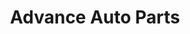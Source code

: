 ---
title: "Advance Auto Parts"
url: /bel-air/advance-auto-parts-bel-air-south-parkway/
shop: Autoteile
---